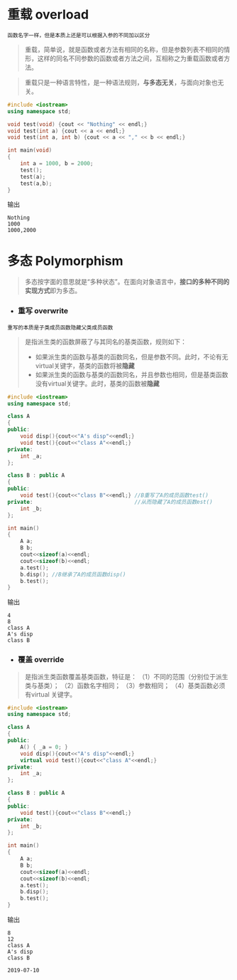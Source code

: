 # 重载 overload
`函数名字一样，但是本质上还是可以根据入参的不同加以区分`
> 重载，简单说，就是函数或者方法有相同的名称，但是参数列表不相同的情形，这样的同名不同参数的函数或者方法之间，互相称之为重载函数或者方法。

> 重载只是一种语言特性，是一种语法规则，**与多态无关**，与面向对象也无关。

```c++
#include <iostream>
using namespace std;

void test(void) {cout << "Nothing" << endl;}
void test(int a) {cout << a << endl;}
void test(int a, int b) {cout << a << "," << b << endl;}

int main(void)
{
    int a = 1000, b = 2000;
    test();
    test(a);
    test(a,b);
}
```
输出
```
Nothing
1000
1000,2000
```

# 多态 Polymorphism

> 多态按字面的意思就是“多种状态”。在面向对象语言中，**接口的多种不同的实现方式**即为多态。
* ###  重写 overwrite
`重写的本质是子类成员函数隐藏父类成员函数`
> 是指派生类的函数屏蔽了与其同名的基类函数，规则如下：
> * 如果派生类的函数与基类的函数同名，但是参数不同。此时，不论有无virtual关键字，基类的函数将被**隐藏**
> * 如果派生类的函数与基类的函数同名，并且参数也相同，但是基类函数没有virtual关键字。此时，基类的函数被**隐藏**
```c++
#include <iostream>
using namespace std;

class A
{
public:
    void disp(){cout<<"A's disp"<<endl;}
    void test(){cout<<"class A"<<endl;}
private:
    int _a;
};

class B : public A
{
public:
    void test(){cout<<"class B"<<endl;} //B重写了A的成员函数test()
private:                                //从而隐藏了A的成员函数est()
    int _b;
};

int main()
{
    A a;
    B b;
    cout<<sizeof(a)<<endl;
    cout<<sizeof(b)<<endl;
    a.test();
    b.disp(); //B继承了A的成员函数disp()
    b.test(); 
}

```
输出
```
4
8
class A
A's disp
class B
```

* ### 覆盖 override
> 是指派生类函数覆盖基类函数，特征是：
（1）不同的范围（分别位于派生类与基类）；
（2）函数名字相同；
（3）参数相同；
（4）基类函数必须有virtual 关键字。
```c++
#include <iostream>
using namespace std;

class A
{
public:
	A() { _a = 0; }
    void disp(){cout<<"A's disp"<<endl;}
    virtual void test(){cout<<"class A"<<endl;}
private:
    int _a;
};

class B : public A
{
public:
    void test(){cout<<"class B"<<endl;}
private:
    int _b;
};

int main()
{
    A a;
    B b;
    cout<<sizeof(a)<<endl;
    cout<<sizeof(b)<<endl;
    a.test();
    b.disp();
    b.test();
}

```
输出
```
8
12
class A
A's disp
class B
```

`2019-07-10`
